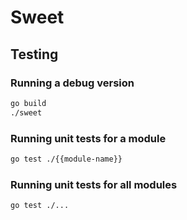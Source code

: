 # Sweet

## Testing

### Running a debug version

```sh
go build
./sweet
```

### Running unit tests for a module

```sh
go test ./{{module-name}}
```

### Running unit tests for all modules

```sh
go test ./...
```
